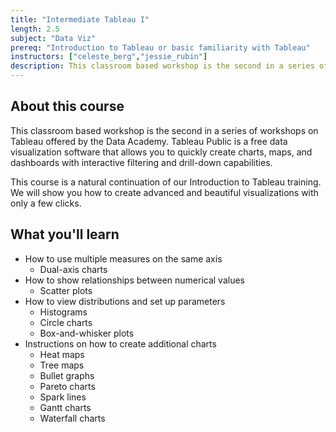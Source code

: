 ```yaml
---
title: "Intermediate Tableau I"
length: 2.5
subject: "Data Viz"
prereq: "Introduction to Tableau or basic familiarity with Tableau"
instructors: ["celeste_berg","jessie_rubin"]
description: This classroom based workshop is the second in a series of workshops on Tableau offered by the Data Academy.
---
```


## About this course
This classroom based workshop is the second in a series of workshops on Tableau offered by the Data Academy.  Tableau Public is a free data visualization software that allows you to quickly create charts, maps, and dashboards with interactive filtering and drill-down capabilities.    

This course is a natural continuation of our Introduction to Tableau training. We will show you how to create advanced and beautiful visualizations with only a few clicks.


## What you'll learn

- How to use multiple measures on the same axis
	- Dual-axis charts
- How to show relationships between numerical values
	- Scatter plots
- How to view distributions and set up parameters
	- Histograms
	- Circle charts
	- Box-and-whisker plots 
- Instructions on how to create additional charts
	- Heat maps
	- Tree maps
	- Bullet graphs
	- Pareto charts
	- Spark lines
	- Gantt charts
	- Waterfall charts
